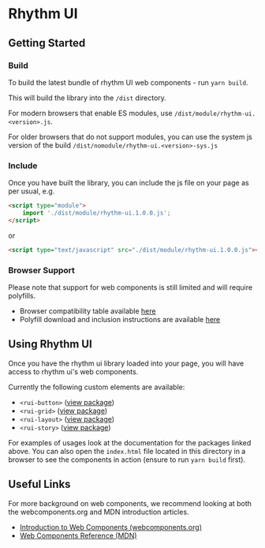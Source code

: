 # Rhythm UI

## Getting Started

### Build
To build the latest bundle of rhythm UI web components - run `yarn build`. 

This will build the library into the `/dist` directory.

For modern browsers that enable ES modules, use `/dist/module/rhythm-ui.<version>.js`.

For older browsers that do not support modules, you can use the system js version of the build `/dist/nomodule/rhythm-ui.<version>-sys.js`


### Include
Once you have built the library, you can include the js file on your page as per usual, e.g.
```html
<script type="module">
    import './dist/module/rhythm-ui.1.0.0.js';
</script>
```
or 
```html
<script type="text/javascript" src="./dist/module/rhythm-ui.1.0.0.js"></script>
```

### Browser Support
Please note that support for web components is still limited and will require polyfills.

* Browser compatibility table available [here](https://caniuse.com/#search=components)
* Polyfill download and inclusion instructions are available [here](https://www.webcomponents.org/polyfills)

## Using Rhythm UI
Once you have the rhythm ui library loaded into your page, you will have access to rhythm ui's web components. 

Currently the following custom elements are available:
* `<rui-button>` ([view package](https://github.com/DeloitteDigitalAPAC/rhythm-ui/tree/rhythm-ui-mk-2/components/RuiButton))
* `<rui-grid>` ([view package](https://github.com/DeloitteDigitalAPAC/rhythm-ui/tree/rhythm-ui-mk-2/components/RuiGrid))
* `<rui-layout>` ([view package](https://github.com/DeloitteDigitalAPAC/rhythm-ui/tree/rhythm-ui-mk-2/components/RuiLayout))
*  `<rui-story>` ([view package](https://github.com/DeloitteDigitalAPAC/rhythm-ui/tree/rhythm-ui-mk-2/components/RuiStory))

For examples of usages look at the documentation for the packages linked above. You can also open the `index.html` file located in this directory in a browser to see the components in action (ensure to run `yarn build` first).

## Useful Links
For more background on web components, we recommend looking at both the webcomponents.org and MDN introduction articles. 

* [Introduction to Web Components (webcomponents.org)](https://www.webcomponents.org/introduction)
* [Web Components Reference (MDN)](https://developer.mozilla.org/en-US/docs/Web/Web_Components)